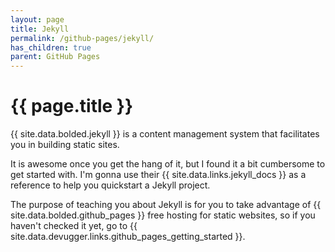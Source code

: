 ```yaml
---
layout: page
title: Jekyll
permalink: /github-pages/jekyll/
has_children: true
parent: GitHub Pages
---
```


# {{ page.title }}

{{ site.data.bolded.jekyll }} is a content management system that facilitates you in building static sites.

It is awesome once you get the hang of it, but I found it a bit cumbersome to get started with. I'm gonna use their {{ site.data.links.jekyll_docs }} as a reference to help you quickstart a Jekyll project.

The purpose of teaching you about Jekyll is for you to take advantage of {{ site.data.bolded.github_pages }} free hosting for static websites, so if you haven't checked it yet, go to {{ site.data.devugger.links.github_pages_getting_started }}.